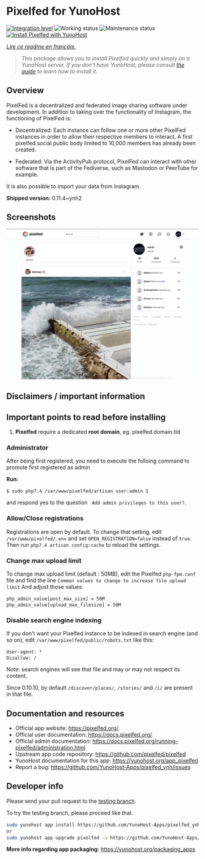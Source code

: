 <!--
N.B.: This README was automatically generated by https://github.com/YunoHost/apps/tree/master/tools/README-generator
It shall NOT be edited by hand.
-->

# Pixelfed for YunoHost

[![Integration level](https://dash.yunohost.org/integration/pixelfed.svg)](https://dash.yunohost.org/appci/app/pixelfed) ![Working status](https://ci-apps.yunohost.org/ci/badges/pixelfed.status.svg) ![Maintenance status](https://ci-apps.yunohost.org/ci/badges/pixelfed.maintain.svg)  
[![Install Pixelfed with YunoHost](https://install-app.yunohost.org/install-with-yunohost.svg)](https://install-app.yunohost.org/?app=pixelfed)

*[Lire ce readme en français.](./README_fr.md)*

> *This package allows you to install Pixelfed quickly and simply on a YunoHost server.
If you don't have YunoHost, please consult [the guide](https://yunohost.org/#/install) to learn how to install it.*

## Overview

PixelFed is a decentralized and federated image sharing software under development.
In addition to taking over the functionality of Instagram, the functioning of PixelFed is:

* Decentralized: Each instance can follow one or more other PixelFed instances in order to allow their respective members to interact. A first pixelfed.social public body limited to 10,000 members has already been created.

* Federated: Via the ActivityPub protocol, PixelFed can interact with other software that is part of the Fediverse, such as Mastodon or PeerTube for example.

It is also possible to import your data from Instagram. 

**Shipped version:** 0.11.4~ynh2

## Screenshots

![Screenshot of Pixelfed](./doc/screenshots/screenshots.jpg)

## Disclaimers / important information

## Important points to read before installing

1. **Pixelfed** require a dedicated **root domain**, eg. pixelfed.domain.tld

### Administrator

After being first registered, you need to execute the folloing command to promote first registered as admin

**Run:**

    $ sudo php7.4 /var/www/pixelfed/artisan user:admin 1

and respond yes to the question ` Add admin privileges to this user?`.

### Allow/Close registrations

Registrations are open by default.
To change that setting, edit `/var/www/pixelfed/.env` and set `OPEN_REGISTRATION=false` instead of `true`.
Then run `php7.4 artisan config:cache` to reload the settings.

### Change max upload limit

To change max upload limit (default : 50MB), edit the Pixelfed `php-fpm.conf` file and find the line `Common values to change to increase file upload limit`
And adjust those values:
```
php_admin_value[post_max_size] = 50M
php_admin_value[upload_max_filesize] = 50M
```
        
        
          



### Disable search engine indexing

If you don't want your Pixelfed instance to be indexed in search engine (and so on), edit `/var/www/pixelfed/public/robots.txt` like this:
```
User-agent: *
Disallow: /
```
Note: search engines will see that file and may or may not respect its content.

Since 0.10.10, by default `/discover/places/`, `/stories/` and `/i/` are present in that file.

## Documentation and resources

* Official app website: <https://pixelfed.org/>
* Official user documentation: <https://docs.pixelfed.org/>
* Official admin documentation: <https://docs.pixelfed.org/running-pixelfed/administration.html>
* Upstream app code repository: <https://github.com/pixelfed/pixelfed>
* YunoHost documentation for this app: <https://yunohost.org/app_pixelfed>
* Report a bug: <https://github.com/YunoHost-Apps/pixelfed_ynh/issues>

## Developer info

Please send your pull request to the [testing branch](https://github.com/YunoHost-Apps/pixelfed_ynh/tree/testing).

To try the testing branch, please proceed like that.

``` bash
sudo yunohost app install https://github.com/YunoHost-Apps/pixelfed_ynh/tree/testing --debug
or
sudo yunohost app upgrade pixelfed -u https://github.com/YunoHost-Apps/pixelfed_ynh/tree/testing --debug
```

**More info regarding app packaging:** <https://yunohost.org/packaging_apps>
